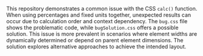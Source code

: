 This repository demonstrates a common issue with the CSS `calc()` function.  When using percentages and fixed units together, unexpected results can occur due to calculation order and context dependency. The `bug.css` file shows the problematic code, while `bugSolution.css` offers a possible solution.  This issue is more prevalent in scenarios where element widths are dynamically determined or depend on parent element dimensions. The solution explores alternative approaches to achieve the intended layout.
